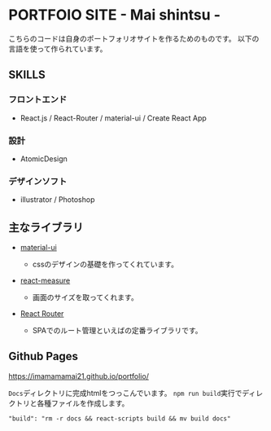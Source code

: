 # PORTFOIO SITE - Mai shintsu -

こちらのコードは自身のポートフォリオサイトを作るためのものです。
以下の言語を使って作られています。

## SKILLS
### フロントエンド
 - React.js /  React-Router / material-ui / Create React App

### 設計
 - AtomicDesign

### デザインソフト
 - illustrator / Photoshop


## 主なライブラリ
- [material-ui](https://material-ui.com/)
  - cssのデザインの基礎を作ってくれています。

- [react-measure](https://github.com/souporserious/react-measure)
  - 画面のサイズを取ってくれます。

- [React Router](https://reactrouter.com/)
  - SPAでのルート管理といえばの定番ライブラリです。


## Github Pages
https://imamamamai21.github.io/portfolio/

`Docs`ディレクトリに完成htmlをつっこんでいます。
`npm run build`実行でディレクトリと各種ファイルを作成します。

```
"build": "rm -r docs && react-scripts build && mv build docs"
```
